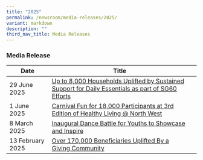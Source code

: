 ```yaml
---
title: "2025"
permalink: /newsroom/media-releases/2025/
variant: markdown
description: ""
third_nav_title: Media Releases
---
```

### Media Release

| Date | Title |  |
| -------- | -------- | -------- |
| 29 June 2025 | [Up to 8,000 Households Uplifted by Sustained Support for Daily Essentials as part of SG60 Efforts](/files/Media%20Advisory/For_Immediate_Release__Media_Release__Project_Sama_Sama_at_North_West_Limbang.pdf)
| 1 June 2025 | [Carnival Fun for 18,000 Participants at 3rd Edition of Healthy Living @ North West](/files/Media%20Advisory/Media_Release_Healthy_Living_Festival_North_West_Issued_to_Media.pdf)
| 8 March 2025 | [Inaugural Dance Battle for Youths to Showcase and Inspire](/files/Media%20Advisory/Media_Advisory___Street_Dance_at_North_West.pdf)
| 13 February 2025 | [Over 170,000 Beneficiaries Uplifted By a Giving Community ](/files/Media%20Advisory/Media_Advisory___Club_100___North_West_Appreciation_Dinner___13_Feb.pdf)